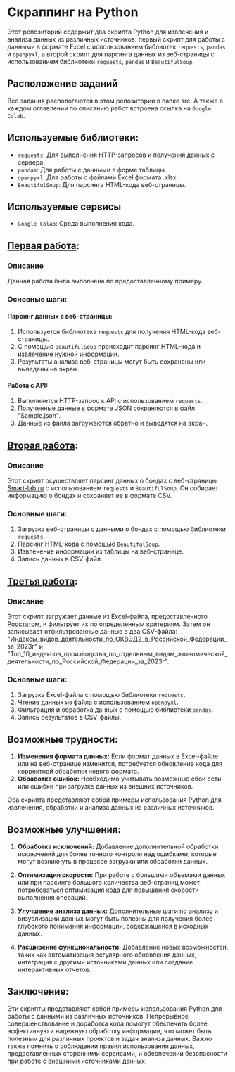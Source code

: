 # Скраппинг на Python

Этот репозиторий содержит два скрипта Python для извлечения и анализа данных из различных источников: первый скрипт для работы с данными в формате Excel с использованием библиотек `requests`, `pandas` и `openpyxl`, а второй скрипт для парсинга данных из веб-страницы с использованием библиотеки `requests`, `pandas` и `BeautifulSoup`.

## Расположение заданий
Все задания распологаются в этом репозитории в папке src. А также в каждом оглавлении по описанию работ встроена ссылка на `Google Colab`.

## Используемые библиотеки:

- `requests`: Для выполнения HTTP-запросов и получения данных с сервера.
- `pandas`: Для работы с данными в форме таблицы.
- `openpyxl`: Для работы с файлами Excel формата .xlsx.
- `BeautifulSoup`: Для парсинга HTML-кода веб-страницы.

## Используемые сервисы
- `Google Colab`: Среда выполнения кода.

## [Первая работа](https://colab.research.google.com/drive/1QA4R8kJdEqUhdybiWGUHX-8BlL8FL_CX?usp=sharing):
### Описание
Данная работа была выполнена по предоставленному примеру.

### Основные шаги:
#### Парсинг данных с веб-страницы:
1. Используется библиотека `requests` для получения HTML-кода веб-страницы.
2. С помощью `BeautifulSoup` происходит парсинг HTML-кода и извлечение нужной информации.
3. Результаты анализа веб-страницы могут быть сохранены или выведены на экран.

#### Работа с API:
1. Выполняется HTTP-запрос к API с использованием `requests`.
2. Полученные данные в формате JSON сохраняются в файл "Sample.json".
3. Данные из файла загружаются обратно и выводятся на экран.

## [Вторая работа](https://colab.research.google.com/drive/1x3-u1Sj7fvyQ76FUFbX_S73ps3k2dYtB?usp=sharing):
### Описание
Этот скрипт осуществляет парсинг данных о бондах с веб-страницы [Smart-lab.ru](https://smart-lab.ru/q/bonds/) с использованием `requests` и `BeautifulSoup`. Он собирает информацию о бондах и сохраняет ее в формате CSV.

### Основные шаги:
1. Загрузка веб-страницы с данными о бондах с помощью библиотеки `requests`.
2. Парсинг HTML-кода с помощью `BeautifulSoup`.
3. Извлечение информации из таблицы на веб-странице.
4. Запись данных в CSV-файл.

## [Третья работа](https://colab.research.google.com/drive/1ZCT1a1xuQC0uv-2aDUvRBBu0mjJhRRoR?usp=sharing):
### Описание
Этот скрипт загружает данные из Excel-файла, предоставленного [Росстатом](https://rosstat.gov.ru), и фильтрует их по определенным критериям. Затем он записывает отфильтрованные данные в два CSV-файла: "Индексы_видов_деятельности_по_ОКВЭД2_в_Российской_Федерации_за_2023г" и "Топ_10_индексов_производства_по_отдельным_видам_экономической_деятельности_по_Российской_Федерации_за_2023г".

### Основные шаги:
1. Загрузка Excel-файла с помощью библиотеки `requests`.
2. Чтение данных из файла с использованием `openpyxl`.
3. Фильтрация и обработка данных с помощью библиотеки `pandas`.
4. Запись результатов в CSV-файлы.

## Возможные трудности:
1. **Изменения формата данных:** Если формат данных в Excel-файле или на веб-странице изменится, потребуется обновление кода для корректной обработки нового формата.
2. **Обработка ошибок:** Необходимо учитывать возможные сбои сети или ошибки при загрузке данных из внешних источников.

Оба скрипта представляют собой примеры использования Python для извлечения, обработки и анализа данных из различных источников.

## Возможные улучшения:

1. **Обработка исключений:** Добавление дополнительной обработки исключений для более точного контроля над ошибками, которые могут возникнуть в процессе загрузки или обработки данных.

2. **Оптимизация скорости:** При работе с большими объемами данных или при парсинге большого количества веб-страниц может потребоваться оптимизация кода для повышения скорости выполнения операций.

3. **Улучшение анализа данных:** Дополнительные шаги по анализу и визуализации данных могут быть полезны для получения более глубокого понимания информации, содержащейся в исходных данных.

4. **Расширение функциональности:** Добавление новых возможностей, таких как автоматизация регулярного обновления данных, интеграция с другими источниками данных или создание интерактивных отчетов.

## Заключение:

Эти скрипты представляют собой примеры использования Python для работы с данными из различных источников. Непрерывное совершенствование и доработка кода помогут обеспечить более эффективную и надежную обработку информации, что может быть полезным для различных проектов и задач анализа данных. Важно также помнить о соблюдении правил использования данных, предоставленных сторонними сервисами, и обеспечении безопасности при работе с внешними источниками данных.
